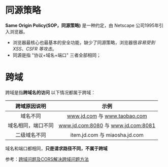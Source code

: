 # 同源策略
**Same Origin Policy(SOP，同源策略)** 是一种约定，由 Netscape 公司1995年引入浏览器。
- 浏览器最核心也最基本的安全功能，缺少了同源策略，浏览器很*容易受到 XSS、CSFR 等攻击*。
- 同源是指 "协议+域名+端口" 三者全部相同；

# 跨域
跨域是指**跨域名的访问**
以下情况都属于跨域：

|    跨域原因说明    |示例|
|:------------------:|:-----------------:|
|      域名不同      |    www.jd.com 与  www.taobao.com    |
| 域名相同，端口不同 | www.jd.com:8080 与  www.jd.com:8081 |
|    二级域名不同    |   item.jd.com 与  miaosha.jd.com  |

域名和端口都相同，**只是请求路径不同，不属于跨域**













参考：[跨域问题及CORS解决跨域问题方法](https://cloud.tencent.com/developer/article/1804537)
